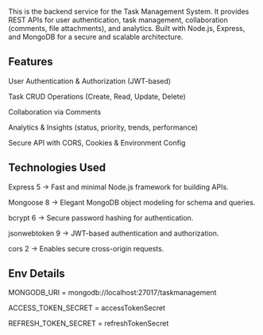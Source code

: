 This is the backend service for the Task Management System.
It provides REST APIs for user authentication, task management, collaboration (comments, file attachments), and analytics.
Built with Node.js, Express, and MongoDB for a secure and scalable architecture.

## Features

User Authentication & Authorization (JWT-based)

Task CRUD Operations (Create, Read, Update, Delete)

Collaboration via Comments

Analytics & Insights (status, priority, trends, performance)

Secure API with CORS, Cookies & Environment Config

## Technologies Used

Express 5 → Fast and minimal Node.js framework for building APIs.

Mongoose 8 → Elegant MongoDB object modeling for schema and queries.

bcrypt 6 → Secure password hashing for authentication.

jsonwebtoken 9 → JWT-based authentication and authorization.

cors 2 → Enables secure cross-origin requests.

## Env Details

MONGODB_URI = mongodb://localhost:27017/taskmanagement

ACCESS_TOKEN_SECRET = accessTokenSecret

REFRESH_TOKEN_SECRET = refreshTokenSecret
